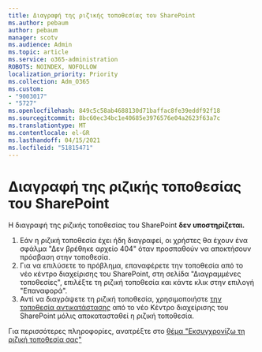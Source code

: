 ```yaml
---
title: Διαγραφή της ριζικής τοποθεσίας του SharePoint
ms.author: pebaum
author: pebaum
manager: scotv
ms.audience: Admin
ms.topic: article
ms.service: o365-administration
ROBOTS: NOINDEX, NOFOLLOW
localization_priority: Priority
ms.collection: Adm_O365
ms.custom:
- "9003017"
- "5727"
ms.openlocfilehash: 849c5c58ab4688130d71baffac8fe39eddf92f18
ms.sourcegitcommit: 8bc60ec34bc1e40685e3976576e04a2623f63a7c
ms.translationtype: MT
ms.contentlocale: el-GR
ms.lasthandoff: 04/15/2021
ms.locfileid: "51815471"
---
```

# <a name="delete-the-sharepoint-root-site"></a>Διαγραφή της ριζικής τοποθεσίας του SharePoint

Η διαγραφή της ριζικής τοποθεσίας του SharePoint  **δεν υποστηρίζεται.**

1.  Εάν η ριζική τοποθεσία έχει ήδη διαγραφεί, οι χρήστες θα έχουν ένα σφάλμα "Δεν βρέθηκε αρχείο 404" όταν προσπαθούν να αποκτήσουν πρόσβαση στην τοποθεσία.
2.  Για να επιλύσετε το πρόβλημα, επαναφέρετε την [](https://admin.microsoft.com/sharepoint?page=recycleBin&modern=true) τοποθεσία από το νέο κέντρο διαχείρισης του SharePoint, στη σελίδα "Διαγραμμένες τοποθεσίες", επιλέξτε τη ριζική τοποθεσία και κάντε κλικ στην επιλογή "Επαναφορά".
3.  Αντί να διαγράψετε τη ριζική τοποθεσία, χρησιμοποιήστε [την τοποθεσία αντικατάστασης](https://docs.microsoft.com/sharepoint/modern-root-site#replace-your-root-site)  από το νέο Κέντρο διαχείρισης του SharePoint μόλις αποκατασταθεί η ριζική τοποθεσία.

Για περισσότερες πληροφορίες, ανατρέξτε στο [θέμα "Εκσυγχρονίζω τη ριζική τοποθεσία σας"](https://docs.microsoft.com/sharepoint/modern-root-site)
